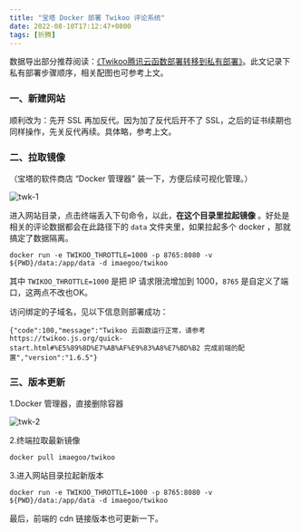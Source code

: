 ```yaml
---
title: "宝塔 Docker 部署 Twikoo 评论系统"
date: 2022-08-10T17:12:47+0800
tags: [折腾]
---
```


数据导出部分推荐阅读：[《Twikoo腾讯云函数部署转移到私有部署》](https://blog.zhheo.com/p/99d020fe.html)。此文记录下私有部署步骤顺序，相关配图也可参考上文。

### 一、新建网站

顺利改为：先开 SSL 再加反代。因为加了反代后开不了 SSL，之后的证书续期也同样操作，先关反代再续。具体略，参考上文。

### 二、拉取镜像

（宝塔的软件商店 “Docker 管理器” 装一下，方便后续可视化管理。）

![twk-1](https://r2.immmmm.com/2022/08/twk-1.jpg)

进入网站目录，点击终端丢入下句命令，以此，**在这个目录里拉起镜像** 。好处是相关的评论数据都会在此路径下的 `data` 文件夹里，如果拉起多个 docker ，那就搞定了数据隔离。

<!--more-->

```
docker run -e TWIKOO_THROTTLE=1000 -p 8765:8080 -v ${PWD}/data:/app/data -d imaegoo/twikoo
```

其中 `TWIKOO_THROTTLE=1000` 是把 IP 请求限流增加到 1000，`8765` 是自定义了端口，这两点不改也OK。

访问绑定的子域名，见以下信息则部署成功：

```
{"code":100,"message":"Twikoo 云函数运行正常，请参考 https://twikoo.js.org/quick-start.html#%E5%89%8D%E7%AB%AF%E9%83%A8%E7%BD%B2 完成前端的配置","version":"1.6.5"}
```

### 三、版本更新

1.Docker 管理器，直接删除容器

![twk-2](https://r2.immmmm.com/2022/08/twk-2.jpg)

2.终端拉取最新镜像

```
docker pull imaegoo/twikoo
```

3.进入网站目录拉起新版本

```
docker run -e TWIKOO_THROTTLE=1000 -p 8765:8080 -v ${PWD}/data:/app/data -d imaegoo/twikoo
```

最后，前端的 cdn 链接版本也可更新一下。